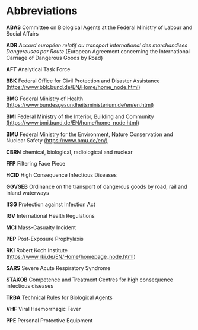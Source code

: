 # Abbreviations

**ABAS** Committee on Biological Agents at the Federal Ministry of Labour and
Social Affairs

**ADR** *Accord européen relatif au transport international des marchandises
Dangereuses par Route* (European Agreement concerning the International Carriage
of Dangerous Goods by Road)

**AFT** Analytical Task Force

**BBK** Federal Office for Civil Protection and Disaster Assistance
[(https://www.bbk.bund.de/EN/Home/home_node.html)](https://www.bbk.bund.de/EN/Home/home_node.html)

**BMG** Federal Ministry of Health
[(https://www.bundesgesundheitsministerium.de/en/en.html)](https://www.bundesgesundheitsministerium.de/en/en.html)

**BMI** Federal Ministry of the Interior, Building and Community
[(https://www.bmi.bund.de/EN/home/home_node.html)](https://www.bmi.bund.de/EN/home/home_node.html)

**BMU** Federal Ministry for the Environment, Nature Conservation and Nuclear
Safety [(https://www.bmu.de/en/)](https://www.bmu.de/en/)

**CBRN** chemical, biological, radiological and nuclear

**FFP** Filtering Face Piece

**HCID** High Consequence Infectious Diseases

**GGVSEB** Ordinance on the transport of dangerous goods by road, rail and
inland waterways

**IfSG** Protection against Infection Act

**IGV** International Health Regulations

**MCI** Mass-Casualty Incident

**PEP** Post-Exposure Prophylaxis

**RKI** Robert Koch Institute (<https://www.rki.de/EN/Home/homepage_node.html>)

**SARS** Severe Acute Respiratory Syndrome

**STAKOB** Competence and Treatment Centres for high consequence infectious
diseases

**TRBA** Technical Rules for Biological Agents

**VHF** Viral Haemorrhagic Fever

**PPE** Personal Protective Equipment
